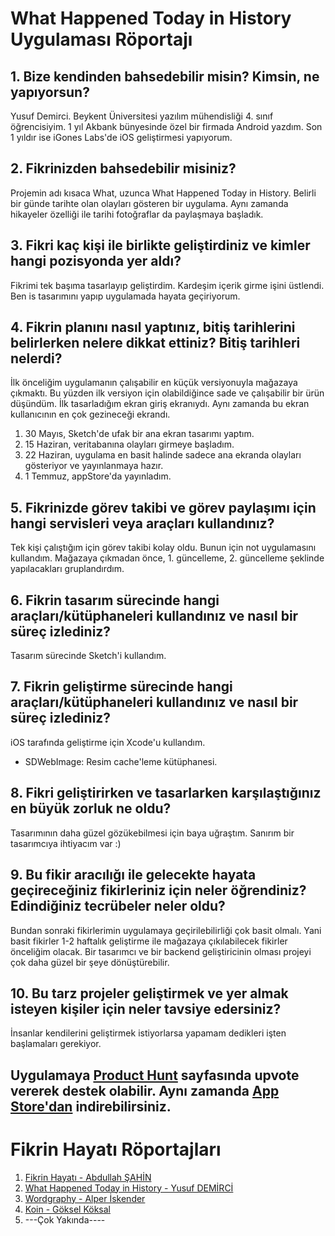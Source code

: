 # What Happened Today in History Uygulaması Röportajı

## 1. Bize kendinden bahsedebilir misin? Kimsin, ne yapıyorsun?

Yusuf Demirci. Beykent Üniversitesi yazılım mühendisliği 4. sınıf öğrencisiyim.
1 yıl Akbank bünyesinde özel bir firmada Android yazdım.
Son 1 yıldır ise iGones Labs'de iOS geliştirmesi yapıyorum.

## 2. Fikrinizden bahsedebilir misiniz?

Projemin adı kısaca What, uzunca What Happened Today in History.
Belirli bir günde tarihte olan olayları gösteren bir uygulama.
Aynı zamanda hikayeler özelliği ile tarihi fotoğraflar da paylaşmaya başladık.

## 3. Fikri kaç kişi ile birlikte geliştirdiniz ve kimler hangi pozisyonda yer aldı?

Fikrimi tek başıma tasarlayıp geliştirdim. Kardeşim içerik girme işini üstlendi.
Ben is tasarımını yapıp uygulamada hayata geçiriyorum.

## 4. Fikrin planını nasıl yaptınız, bitiş tarihlerini belirlerken nelere dikkat ettiniz? Bitiş tarihleri nelerdi?

İlk önceliğim uygulamanın çalışabilir en küçük versiyonuyla mağazaya çıkmaktı.
Bu yüzden ilk versiyon için olabildiğince sade ve çalışabilir bir ürün düşündüm.
İlk tasarladığım ekran giriş ekranıydı. Aynı zamanda bu ekran kullanıcının en çok gezineceği ekrandı.
1. 30 Mayıs, Sketch'de ufak bir ana ekran tasarımı yaptım.
2. 15 Haziran, veritabanına olayları girmeye başladım.
3. 22 Haziran, uygulama en basit halinde sadece ana ekranda olayları gösteriyor ve yayınlanmaya hazır.
4. 1 Temmuz, appStore'da yayınladım.

## 5. Fikrinizde görev takibi ve görev paylaşımı için hangi servisleri veya araçları kullandınız?

Tek kişi çalıştığım için görev takibi kolay oldu.
Bunun için not uygulamasını kullandım. Mağazaya çıkmadan önce, 1. güncelleme, 2. güncelleme şeklinde yapılacakları gruplandırdım.

## 6. Fikrin tasarım sürecinde hangi araçları/kütüphaneleri kullandınız ve nasıl bir süreç izlediniz?

Tasarım sürecinde Sketch'i kullandım.

## 7. Fikrin geliştirme sürecinde hangi araçları/kütüphaneleri kullandınız ve nasıl bir süreç izlediniz?

iOS tarafında geliştirme için Xcode'u kullandım.
- SDWebImage: Resim cache'leme kütüphanesi.

## 8. Fikri geliştirirken ve tasarlarken karşılaştığınız en büyük zorluk ne oldu?

Tasarımının daha güzel gözükebilmesi için baya uğraştım. Sanırım bir tasarımcıya ihtiyacım var :)

## 9. Bu fikir aracılığı ile gelecekte hayata geçireceğiniz fikirleriniz için neler öğrendiniz? Edindiğiniz tecrübeler neler oldu?

Bundan sonraki fikirlerimin uygulamaya geçirilebilirliği çok basit olmalı.
Yani basit fikirler 1-2 haftalık geliştirme ile mağazaya çıkılabilecek fikirler önceliğim olacak.
Bir tasarımcı ve bir backend geliştiricinin olması projeyi çok daha güzel bir şeye dönüştürebilir.

## 10. Bu tarz projeler geliştirmek ve yer almak isteyen kişiler için neler tavsiye edersiniz?

İnsanlar kendilerini geliştirmek istiyorlarsa yapamam dedikleri işten başlamaları gerekiyor.

## Uygulamaya [Product Hunt](https://www.producthunt.com/posts/what-happened-today-in-history) sayfasında upvote vererek destek olabilir. Aynı zamanda [App Store'dan](https://itunes.apple.com/us/app/what-happened-today-in-history/id1244529732?l=tr&mt=8) indirebilirsiniz.

# Fikrin Hayatı Röportajları
1. [Fikrin Hayatı - Abdullah ŞAHİN](https://github.com/mrabdullahsahin/fikrin-hayati/blob/master/fikirler/fikrin-hayati-abdullah-sahin.md)
2. [What Happened Today in History - Yusuf DEMİRCİ](https://github.com/mrabdullahsahin/fikrin-hayati/blob/master/fikirler/what-happened-today-in-history-yusuf-demirci.md)
3. [Wordgraphy - Alper İskender](https://github.com/mrabdullahsahin/fikrin-hayati/blob/master/fikirler/wordgraphy-alper-iskender.md)
4. [Koin - Göksel Köksal](https://github.com/mrabdullahsahin/fikrin-hayati/blob/master/fikirler/koin-goksel-koksal.md)
5. ---Çok Yakında----
